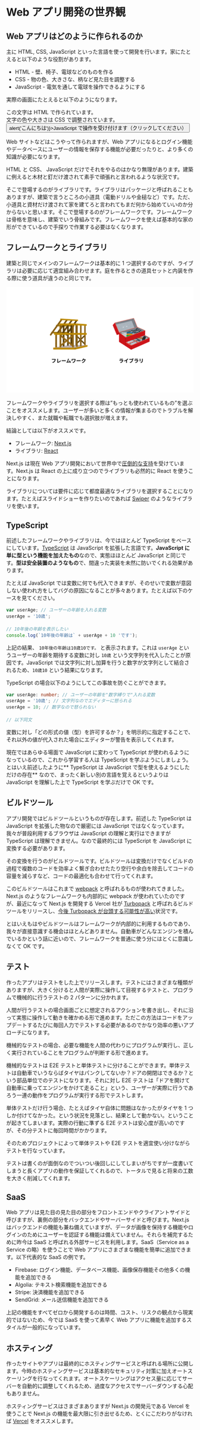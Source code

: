 # Web アプリ開発の世界観

## Web アプリはどのように作られるのか

主に HTML, CSS, JavaScript といった言語を使って開発を行います。家にたとえると以下のような役割があります。

- HTML - 壁、椅子、電球などのものを作る
- CSS - 物の色、大きさな、柄など見た目を調整する
- JavaScript - 電気を通して電球を操作できるようにする

実際の画面にたとえると以下のようになります。

<div style={{padding: '16px', border: '1px solid #ccc', marginBottom: '1.4em', borderRadius: '4px'}}>
<p style={{margin: 0}}>この文字は HTML で作られています。<br /><span style={{color: 'red'}}>文字の色や大きさは CSS で調整されています。</span><br /><button onClick={() => alert('こんにちは')}>JavaScript で操作を受け付けます（クリックしてください）</button></p>
</div>

Web サイトなどはこうやって作られますが、Web アプリになるとログイン機能やデータベースにユーザーの情報を保存する機能が必要だったりと、より多くの知識が必要になります。

HTML と CSS、 JavaScript だけでそれをやるのはかなり無理があります。建築に例えると木材と釘だけ渡されて素手で頑張れと言われるような状況です。

そこで登場するのがライブラリです。ライブラリはパッケージと呼ばれることもありますが、建築で言うところの小道具（電動ドリルや金槌など）です。ただ、小道具と資材だけ渡されて家を建てろと言われてもまだ何から始めていいのか分からないと思います。そこで登場するのがフレームワークです。フレームワークは骨格を意味し、建築でいう骨組みです。フレームワークを使えば基本的な家の形ができているので手探りで作業する必要はなくなります。

## フレームワークとライブラリ

建築と同じでメインのフレームワークは基本的に 1 つ選択するのですが、ライブラリは必要に応じて適宜組み合わせます。庭を作るときの道具セットと内装を作る際に使う道具が違うのと同じです。

![](/img/docs/library-framework.png)

フレームワークやライブラリを選択する際は”もっとも使われているもの”を選ぶことをオススメします。ユーザーが多いと多くの情報が集まるのでトラブルを解決しやすく、また就職や転職でも選択肢が増えます。

結論としては以下がオススメです。

- フレームワーク: [Next.js](https://nextjs.org/)
- ライブラリ: [React](https://ja.reactjs.org/)

Next.js は現在 Web アプリ開発において世界中で[圧倒的な支持](https://2022.stateofjs.com/ja-JP/libraries/rendering-frameworks/)を受けています。Next.js は React の上に成り立つのでライブラリも必然的に React を使うことになります。

ライブラリについては要件に応じて都度最適なライブラリを選択することになります。たとえばスライドショーを作りたいのであれば [Swiper](https://swiperjs.com/) のようなライブラリを使います。

## TypeScript

前述したフレームワークやライブラリは、今ではほとんど TypeScript をベースにしています。[TypeScript](https://www.typescriptlang.org/) は JavaScript を拡張した言語です。**JavaScript に単に型という機能を加えたもの**なので、実態ほほとんど JavaScript と同じです。**型は安全装置のようなもの**で、間違った実装を未然に防いでくれる効果があります。

たとえば JavaScript では変数に何でも代入できますが、そのせいで変数が意図しない使われ方をしてバグの原因になることが多々あります。たとえば以下のケースを見てください。

```js
var userAge; // ユーザーの年齢を入れる変数
userAge = '10歳';

// 10年後の年齢を表示したい
console.log(`10年後の年齢は` + userAge + 10 'です');
```

上記の結果、 `10年後の年齢は10歳10です。` と表示されます。これは `userAge` というユーザーの年齢を期待する変数に対し `10歳` という文字列を代入したことが原因です。JavaScript では文字列に対し加算を行うと数字が文字列として結合されるため、`10歳10` という結果になります。

TypeScript の場合以下のようにしてこの事故を防ぐことができます。

```ts
var userAge: number; // ユーザーの年齢を"数字縛りで"入れる変数
userAge = '10歳'; // 文字列なのでエディターに怒られる
userAge = 10; // 数字なので怒られない

// 以下同文
```

変数に対し「どの形式の値（型）を許可するか？」を明示的に指定することで、それ以外の値が代入された場合にエディターが警告を表示してくれます。

現在ではあらゆる場面で JavaScript に変わって TypeScript が使われるようになっているので、これから学習する人は TypeScript を学ぶようにしましょう。とはいえ前述したように** TypeScript は JavaScript で型を使えるようにしただけの存在** なので、まったく新しい別の言語を覚えるというよりは JavaScript を理解した上で TypeScript を学ぶだけで OK です。

## ビルドツール

アプリ開発ではビルドツールというものが存在します。前述した TypeScript は JavaScript を拡張した物なので厳密には JavaScript ではなくなっています。我々が普段利用するブラウザは JavaScript の理解と実行はできますが TypeScript は理解できません。なので最終的には TypeScript を JavaScript に変換する必要があります。

その変換を行うのがビルドツールです。ビルドツールは変換だけでなくビルドの過程で複数のコードを効率よく繋ぎ合わせたたり空行や余白を除去してコードの容量を減らすなど、コードの最適化も合わせて行ってくれます。

このビルドツールはこれまで [webpack](https://webpack.js.org/) と呼ばれるものが使われてきました。Next.js のようなフレームワークも内部的に webpack が使われていたのですが、最近になって Next.js を開発する Vercel 社が [Turbopack](https://turbo.build/pack) と呼ばれるビルドツールをリリースし、[今後 Turbopack が台頭する可能性が高い](https://turbo.build/pack/docs/comparisons/webpack)状況です。

とはいえもはやビルドツールはフレームワークが内部的に利用するものであり、我々が直接意識する機会はほとんどありません。自動車がどんなエンジンを積んでいるかという話に近いので、フレームワークを普通に使う分にはとくに意識しなくて OK です。

## テスト

作ったアプリはテストをした上でリリースします。テストにはさまざまな種類がありますが、大きく分けると人間が実際に操作して目視するテストと、プログラムで機械的に行うテストの 2 パターンに分かれます。

人間が行うテストの場合画面ごとに想定されるアクションを書き出し、それに沿って実態に操作して動きを確かめる形で進めます。ただこの方法はコードをアップデートするたびに毎回人力でテストする必要があるのでかなり効率の悪いアプローチになります。

機械的なテストの場合、必要な機能を人間の代わりにプログラムが実行し、正しく実行されていることをプログラムが判断する形で進めます。

機械的なテストは E2E テストと単体テストに分けることができます。単体テストは自動車でいうならばタイヤはパンクしてないか？ドアの開閉はできるか？という部品単位でのテストになります。それに対し E2E テストは「ドアを開けて自動車に乗ってエンジンをかけて走ること」という、ユーザーが実際に行うであろう一連の動作をプログラムが実行する形でテストします。

単体テストだけ行う場合、たとえばタイヤ自体に問題はなかったがタイヤを 1 つしか付けてなかった。という状況を見落とし、結果として動かない。ということが起きてしまいます。実際の行動に準ずる E2E テストは安心度が高いのですが、その分テストに毎回時間がかかります。

そのためプロジェクトによって単体テストや E2E テストを適宜使い分けながらテストを行なっています。

テストは書くのが面倒なのでついつい後回しにしてしまいがちですが一度書いてしまうと長くアプリの動作を保証してくれるので、トータルで見ると将来の工数を大きく削減してくれます。

## SaaS

Web アプリは見た目の見た目の部分をフロントエンドやクライアントサイドと呼びますが、裏側の部分をバックエンドやサーバーサイドと呼びます。Next.js はバックエンドの機能も兼ね備えていますが、データが画像を保持する機能やログインのためにユーザーを認証する機能は備えていません。それらを補完するために昨今は SaaS と呼ばれる外部サービスを利用します。SaaS（Service as a Service の略）を使うことで Web アプリにさまざまな機能を簡単に追加できます。以下代表的な SaaS の例です。

- Firebase: ログイン機能、データベース機能、画像保存機能その他多くの機能を追加できる
- Algolia: テキスト検索機能を追加できる
- Stripe: 決済機能を追加できる
- SendGrid: メール送信機能を追加できる

上記の機能をすべてゼロから開発するのは時間、コスト、リスクの観点から現実的ではないため、今では SaaS を使って素早く Web アプリに機能を追加するスタイルが一般的になっています。

## ホスティング

作ったサイトやアプリは最終的にホスティングサービスと呼ばれる場所に公開します。今時のホスティングサービスは基本的なセキュリティ対策に加えオートスケーリングを行なってくれます。オートスケーリングはアクセス量に応じてサーバーを自動的に調整してくれるため、過度なアクセスでサーバーダウンする心配もありません。

ホスティングサービスはさまざまありますが Next.js の開発元である Vercel を使うことで Next.js の機能を最大限に引き出せるため、とくにこだわりがなければ [Vercel](https://vercel.com/) をオススメします。
